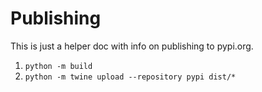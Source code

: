 # Publishing

This is just a helper doc with info on publishing to pypi.org.

1. `python -m build`
2. `python -m twine upload --repository pypi dist/*`
